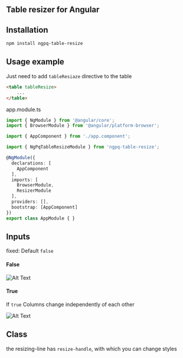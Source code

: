 ## Table resizer for Angular

## Installation

```sh
npm install ngpq-table-resize
```

## Usage example
Just need to add `tableResiaze` directive to the table
```html
<table tableResize>
    ...
</table>
```
app.module.ts
```typescript
import { NgModule } from '@angular/core';
import { BrowserModule } from '@angular/platform-browser';

import { AppComponent } from './app.component';

import { NgPqTableResizeModule } from 'ngpq-table-resize';

@NgModule({
  declarations: [
    AppComponent
  ],
  imports: [
    BrowserModule,
    ResizerModule
  ],
  providers: [],
  bootstrap: [AppComponent]
})
export class AppModule { }
```

## Inputs
fixed: Default `false`
#### False
![Alt Text](https://s1.gifyu.com/images/Basic.gif)

#### True
If `true` Columns change independently of each other

![Alt Text](https://s5.gifyu.com/images/fixed.gif)

## Class 
the resizing-line has `resize-handle`, with which you can change styles
